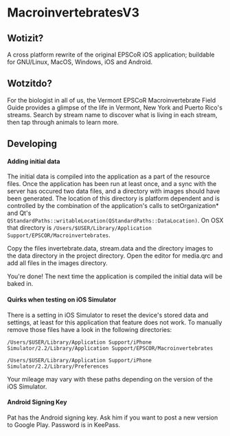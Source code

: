 # MacroinvertebratesV3 #

## Wotizit? ##

A cross platform rewrite of the original EPSCoR iOS application; buildable for GNU/Linux, MacOS, Windows, iOS and Android.

## Wotzitdo? ##

For the biologist in all of us, the Vermont EPSCoR Macroinvertebrate Field Guide provides a glimpse of the life in Vermont, New York and Puerto Rico's streams. Search by stream name to discover what is living in each stream, then tap through animals to learn more.

## Developing ##

#### Adding initial data ####

The initial data is compiled into the application as a part of the resource files. Once the application has been run at least once, and a sync with the server has occured two data files, and a directory with images should have been generated. The location of this directory is platform dependent and is controlled by the combination of the application's calls to setOrganization* and Qt's `QStandardPaths::writableLocation(QStandardPaths::DataLocation)`. On OSX that directory is `/Users/$USER/Library/Application Support/EPSCOR/Macroinvertebrates`.

Copy the files invertebrate.data, stream.data and the directory images to the data directory in the project directory. Open the editor for media.qrc and add all files in the images directory.

You're done! The next time the application is compiled the initial data will be baked in.

#### Quirks when testing on iOS Simulator ####

There is a setting in iOS Simulator to reset the device's stored data and settings, at least for this application that feature does not work. To manually remove those files have a look in the following directories:

    /Users/$USER/Library/Application Support/iPhone Simulator/2.2/Library/Application Support/EPSCOR/Macroinvertebrates

    /Users/$USER/Library/Application Support/iPhone Simulator/2.2/Library/Preferences

Your mileage may vary with these paths depending on the version of the iOS Simulator.

#### Android Signing Key ####

Pat has the Android signing key. Ask him if you want to post a new version to Google Play. Password is in KeePass.
